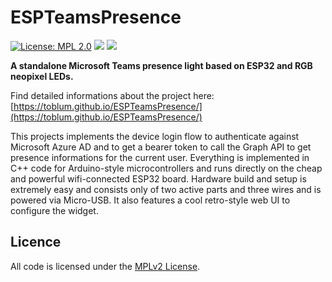 # ESPTeamsPresence

[![License: MPL 2.0](https://img.shields.io/badge/License-MPL%202.0-brightgreen.svg)](https://opensource.org/licenses/MPL-2.0)
![](https://github.com/toblum/ESPTeamsPresence/workflows/BuildAndRelease/badge.svg)
![](https://img.shields.io/github/v/release/toblum/ESPTeamsPresence)

**A standalone Microsoft Teams presence light based on ESP32 and RGB neopixel LEDs.**

Find detailed informations about the project here: [https://toblum.github.io/ESPTeamsPresence/](https://toblum.github.io/ESPTeamsPresence/)

This projects implements the device login flow to authenticate against Microsoft Azure AD and to get a bearer token to call the Graph API to get presence informations for the current user. Everything is implemented in C++ code for Arduino-style microcontrollers and runs directly on the cheap and powerful wifi-connected ESP32 board. Hardware build and setup is extremely easy and consists only of two active parts and three wires and is powered via Micro-USB. It also features a cool retro-style web UI to configure the widget.


## Licence
All code is licensed under the [MPLv2 License](https://github.com/toblum/ESPTeamsPresence/blob/master/LICENSE).
